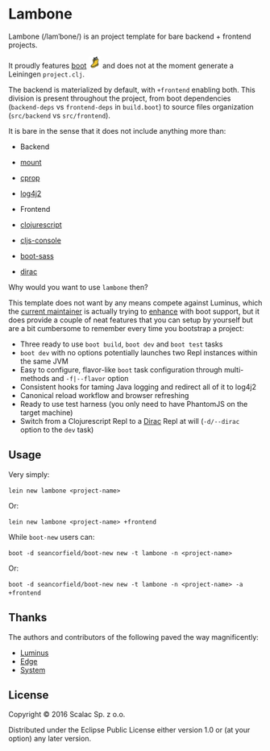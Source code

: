 # Lambone

Lambone (/lamˈbone/) is an project template for bare backend + frontend projects.

It proudly features [boot](http://boot-clj.com/) <img width="24px"
height="24px"
src="https://github.com/boot-clj/boot-clj.github.io/blob/master/assets/images/logos/boot-logo-3.png"
alt="Boot Logo"/> and does not at the moment generate a Leiningen `project.clj`.

The backend is materialized by default, with `+frontend` enabling both. This
division is present throughout the project, from boot dependencies
(`backend-deps` vs `frontend-deps` in `build.boot`) to source files
organization (`src/backend` vs `src/frontend`).

It is bare in the sense that it does not include anything more than:

* Backend
 * [mount](https://github.com/tolitius/mount)
 * [cprop](https://github.com/tolitius/cprop)
 * [log4j2](https://logging.apache.org/log4j/2.x/manual/index.html)
 
* Frontend
 * [clojurescript](https://github.com/clojure/clojurescript)
 * [cljs-console](https://github.com/adzerk-oss/cljs-console)
 * [boot-sass](https://github.com/Deraen/boot-sass)
 * [dirac](https://github.com/binaryage/dirac)

Why would you want to use `lambone` then?

This template does not want by any means compete against Luminus, which the [current maintainer](https://github.com/arichiardi) is actually trying to [enhance](https://github.com/luminus-framework/luminus-template/issues/223) with boot support, but it does provide a couple of neat features that you can setup by yourself but are a bit cumbersome to remember every time you bootstrap a project:

* Three ready to use `boot build`, `boot dev` and `boot test` tasks
* `boot dev` with no options potentially launches two Repl instances within the same JVM
* Easy to configure, flavor-like `boot` task configuration through multi-methods and `-f|--flavor` option
* Consistent hooks for taming Java logging and redirect all of it to log4j2
* Canonical reload workflow and browser refreshing
* Ready to use test harness (you only need to have PhantomJS on the target machine)
* Switch from a Clojurescript Repl to a [Dirac](https://github.com/binaryage/dirac) Repl at will (`-d/--dirac` option to the `dev` task)

## Usage

Very simply:

`lein new lambone <project-name>`

Or:

`lein new lambone <project-name> +frontend`

While `boot-new` users can:

`boot -d seancorfield/boot-new new -t lambone -n <project-name>`

Or:

`boot -d seancorfield/boot-new new -t lambone -n <project-name> -a +frontend`

## Thanks

The authors and contributors of the following paved the way magnificently:

* [Luminus](https://github.com/luminus-framework/luminus-template)
* [Edge](https://github.com/juxt/edge)
* [System](https://github.com/danielsz/system)
  
## License

Copyright © 2016 Scalac Sp. z o.o.

Distributed under the Eclipse Public License either version 1.0 or (at
your option) any later version.
